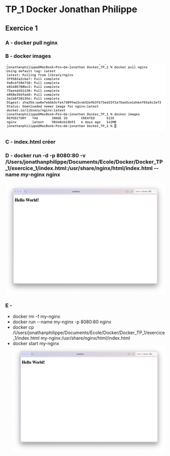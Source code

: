# TP_1 Docker Jonathan Philippe

## Exercice 1

### A - docker pull nginx
### B - docker images
![Terminal](./img/terminal.png)
### C - index.html créer
### D - docker run -d -p 8080:80 -v /Users/jonathanphilippe/Documents/Ecole/Docker/Docker_TP_1/exercice_1/index.html:/usr/share/nginx/html/index.html --name my-nginx nginx
![Index_html_on_nginx](./img/index_html_on_nginx.png)
### E -
- docker rm -f my-nginx
- docker run --name my-nginx -p 8080:80 nginx
- docker cp /Users/jonathanphilippe/Documents/Ecole/Docker/Docker_TP_1/exercice_1/index.html my-nginx:/usr/share/nginx/html/index.html
- docker start my-nginx
![Index_html_on_nginx](./img/index_html_on_nginx.png)